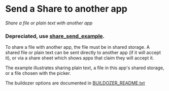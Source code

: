 # Send a Share to another app

*Share a file or plain text with another app*

### **Depreciated, use [share_send_example](https://github.com/Android-for-Python/share_send_example).**

To share a file with another app, the file must be in shared storage. A shared file or plain text can be sent directly to another app (if it will accept it), or via a share sheet which shows apps that claim they will accept it.

The example illustrates sharing plain text, a file in this app's shared storage, or a file chosen with the picker.

The buildozer options are documented in [BUILDOZER_README.txt](https://github.com/Android-for-Python/Share-Send-Example/blob/main/BUILDOZER_README.txt)


